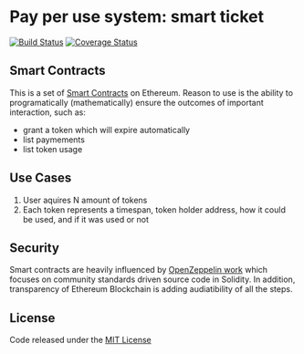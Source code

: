 # Pay per use system: smart ticket
[![Build Status](https://travis-ci.org/miktam/smart-ticket.svg?branch=master)](https://travis-ci.org/miktam/smart-ticket)
[![Coverage Status](https://coveralls.io/repos/github/miktam/smart-ticket/badge.svg?branch=master)](https://coveralls.io/github/miktam/smart-ticket?branch=master)

## Smart Contracts

This is a set of [Smart Contracts](https://en.wikipedia.org/wiki/Smart_contract) on Ethereum.
Reason to use is the ability to programatically (mathematically) ensure the outcomes of important interaction, such as:

- grant a token which will expire automatically
- list paymements
- list token usage

## Use Cases
1. User aquires N amount of tokens
2. Each token represents a timespan, token holder address, how it could be used, and if it was used or not

## Security
Smart contracts are heavily influenced by [OpenZeppelin work](https://openzeppelin.org/api/docs/open-zeppelin.html) which focuses on community standards driven source code in Solidity. 
In addition, transparency of Ethereum Blockchain is adding audiatibility of all the steps.

## License
Code released under the [MIT License](LICENSE)
